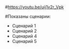 #https://youtu.be/uij1v2r_Vpk

#Показаны сценарии:
* Сценарий 1
* Сценарий 2
* Сценарий 4
* Сценарий 5
